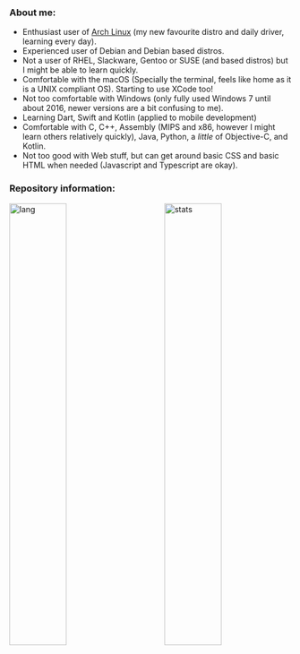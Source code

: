 ### About me:
  - Enthusiast user of [Arch Linux](https://github.com/nunopenim/nunopenim/blob/main/GUIDE_ArchLinuxInstallation.md) (my new favourite distro and daily driver, learning every day).
  - Experienced user of Debian and Debian based distros.
  - Not a user of RHEL, Slackware, Gentoo or SUSE (and based distros) but I might be able to learn quickly.
  - Comfortable with the macOS (Specially the terminal, feels like home as it is a UNIX compliant OS). Starting to use XCode too!
  - Not too comfortable with Windows (only fully used Windows 7 until about 2016, newer versions are a bit confusing to me).
  - Learning Dart, Swift and Kotlin (applied to mobile development)
  - Comfortable with C, C++, Assembly (MIPS and x86, however I might learn others relatively quickly), Java, Python, a *little* of Objective-C, and Kotlin.
  - Not too good with Web stuff, but can get around basic CSS and basic HTML when needed (Javascript and Typescript are okay).

### Repository information:
<p>
  <img width="45%" align="left" alt="lang" src="https://github-readme-stats.vercel.app/api/top-langs/?username=nunopenim&layout=compact&hide_border=true&langs_count=14&theme=dark&custom_title=Languages" />
  <img width="45%" align="right" alt="stats" src="https://github-readme-stats.vercel.app/api?username=nunopenim&show_icons=true&hide_border=true&count_private=true&theme=dark&custom_title=Statistics">
</p>
